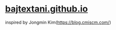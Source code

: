# [bajtextani.github.io](https://github.com/bajinder1010/bajtextani)

inspired by Jongmin Kim(https://blog.cmiscm.com/)
